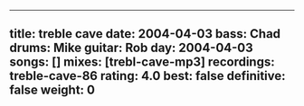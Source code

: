 
---
title: treble cave
date: 2004-04-03
bass:	Chad
drums:	Mike
guitar:	Rob
day: 2004-04-03
songs: []
mixes: [trebl-cave-mp3]
recordings: treble-cave-86
rating: 4.0
best: false
definitive: false
weight: 0
---
